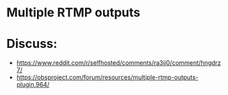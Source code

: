 # Multiple RTMP outputs


# Discuss:
- https://www.reddit.com/r/selfhosted/comments/ra3ii0/comment/hngdrz7/
- https://obsproject.com/forum/resources/multiple-rtmp-outputs-plugin.964/
